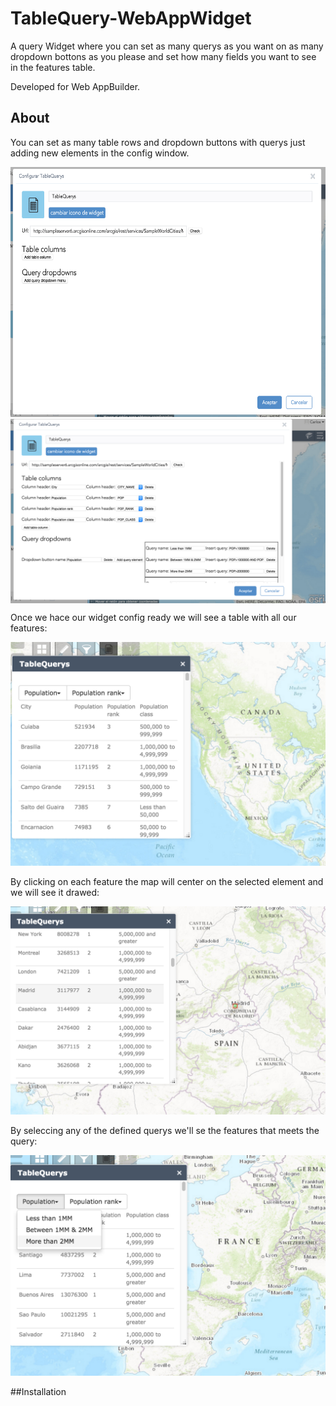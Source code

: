 # TableQuery-WebAppWidget

A query Widget where you can set as many querys as you want on as many dropdown bottons as you please and set how many fields you want to see in the features table.

Developed for Web AppBuilder.

## About

You can set as many table rows and dropdown buttons with querys just adding new elements in the config window.


<img src="ReadmeImages/initConfig.png" alt="initConfig" width="600" height="400"/>

<img src="ReadmeImages/settingConfig.png" alt="settingConfig" align="middle"/>

Once we hace our widget config ready we will see a table with all our features: 

![onOpenWidget](ReadmeImages/onOpenWidget.png)

By clicking on each feature the map will center on the selected element and we will see it drawed:

![OnClickFeature](ReadmeImages/OnClickFeature.png)

By seleccing any of the defined querys we'll se the features that meets the query:

![OnClickQuery](ReadmeImages/OnClickQuery.png)

##Installation

